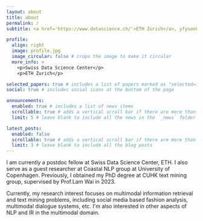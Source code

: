 ```yaml
---
layout: about
title: about
permalink: /
subtitle: <a href='https://www.datascience.ch/'>ETH Zurich</a>, yfyuan01@gmail.com

profile:
  align: right
  image: profile.jpg
  image_circular: false # crops the image to make it circular
  more_info: >
    <p>Swiss Data Science Center</p>
    <p>ETH Zurich</p>

selected_papers: true # includes a list of papers marked as "selected={true}"
social: true # includes social icons at the bottom of the page

announcements:
  enabled: true # includes a list of news items
  scrollable: true # adds a vertical scroll bar if there are more than 3 news items
  limit: 5 # leave blank to include all the news in the `_news` folder

latest_posts:
  enabled: false
  scrollable: true # adds a vertical scroll bar if there are more than 3 new posts items
  limit: 3 # leave blank to include all the blog posts
---
```


I am currently a postdoc fellow at Swiss Data Science Center, ETH. I also serve as a guest researcher at Coastal NLP group at University of Copenhagen. Previously, I obtained my PhD degree at CUHK text mining group, supervised by Prof.Lam Wai in 2023.  

Currently, my research interest focuses on multimodal information retrieval and text mining problems, including social media based fashion analysis, multimodal dialogue systems, etc. I'm also interested in other aspects of NLP and IR in the multimodal domain.





